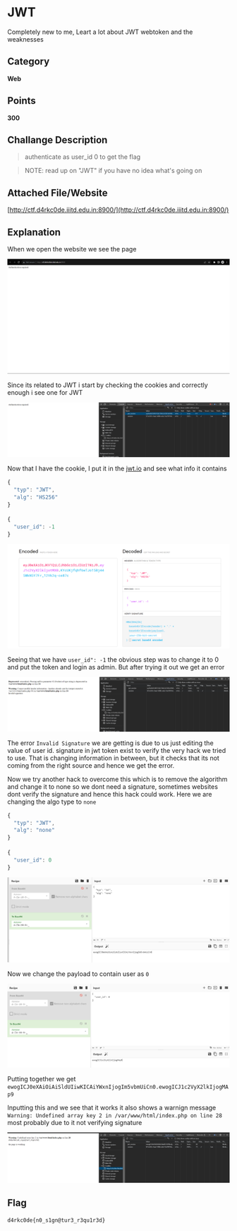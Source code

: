 # JWT
Completely new to me, Leart a lot about JWT webtoken and the weaknesses
## Category
**Web**
## Points 
**300**
## Challange Description
> authenticate as user_id 0 to get the flag

>NOTE: read up on "JWT" if you have no idea what's going on
## Attached File/Website
[http://ctf.d4rkc0de.iiitd.edu.in:8900/](http://ctf.d4rkc0de.iiitd.edu.in:8900/)
## Explanation
When we open the website we see the page 

![Initial](https://github.com/Celerium-Ce/Recruitment-CTF-sol/blob/main/Web/Imgs/JWT%20before%20heck.png)

Since its related to JWT i start by checking the cookies and correctly enough i see one for JWT

![Cookie4u](https://github.com/Celerium-Ce/Recruitment-CTF-sol/blob/main/Web/Imgs/JWT%20Cookies%20check.png)

Now that I have the cookie, I put it in the [jwt.io](https://jwt.io/) and see what info it contains 

```js
{
  "typ": "JWT",
  "alg": "HS256"
}

{
  "user_id": -1
}
```

![JWTWOW](https://github.com/Celerium-Ce/Recruitment-CTF-sol/blob/main/Web/Imgs/JWT%20token%20breakdown.png)

Seeing that we have `user_id": -1` the obvious step was to change it to 0 and put the token and login as admin. But after trying it out we get an error 

![JWTSAD](https://github.com/Celerium-Ce/Recruitment-CTF-sol/blob/main/Web/Imgs/JWT%20token%20trying%20to%20change%20to%200.png)

The error `Invalid Signature` we are getting is due to us just editing the value of user id. signature in jwt token exist to verify the very hack we tried to use. That is changing information in between, 
but it checks that its not coming from the right source and hence we get the error.

Now we try another hack to overcome this which is to remove the algorithm and change it to none so we dont need a signature, sometimes websites dont verify the signature and hence this hack could work.
Here we are changing the algo type to `none`

```js
{
  "typ": "JWT",
  "alg": "none"
}

{
  "user_id": 0
}
```
![JWTCP1](https://github.com/Celerium-Ce/Recruitment-CTF-sol/blob/main/Web/Imgs/JWT%20token%20header%20edit.png)

Now we change the payload to contain user as `0`

![JWTCP2](https://github.com/Celerium-Ce/Recruitment-CTF-sol/blob/main/Web/Imgs/JWT%20token%20edit%20part%202.png)

Putting together we get `ewogICJ0eXAiOiAiSldUIiwKICAiYWxnIjogIm5vbmUiCn0.ewogICJ1c2VyX2lkIjogMAp9`

Inputting this and we see that it works it also shows a warnign message `Warning: Undefined array key 2 in /var/www/html/index.php on line 28`  most probably due to it not verifying signature

![JWTSTOLENCOOKIE](https://github.com/Celerium-Ce/Recruitment-CTF-sol/blob/main/Web/Imgs/JWT%20cracked.png)

## Flag
`d4rkc0de{n0_s1gn@tur3_r3qu1r3d}`
